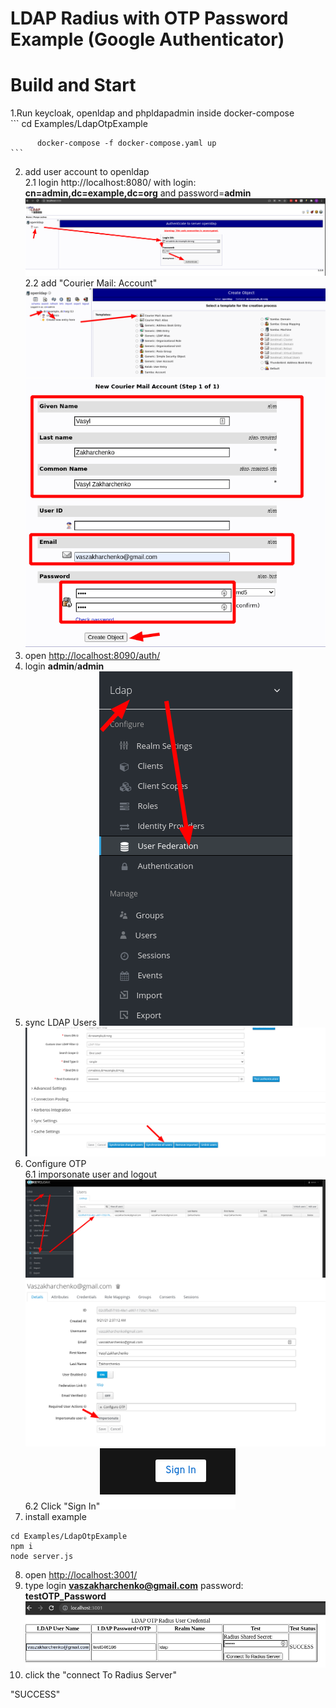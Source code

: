 # LDAP Radius with OTP Password Example (Google Authenticator)

# Build and Start
1.Run keycloak, openldap and phpldapadmin inside docker-compose  
    ```
          cd Examples/LdapOtpExample
          
          docker-compose -f docker-compose.yaml up
    ```  
2. add user account to openldap  
    2.1 login http://localhost:8080/ with login: **cn=admin,dc=example,dc=org** and password=**admin** ![ldap1](../../docs/ldap1.png)  
    2.2 add "Courier Mail: Account" ![ldap2](../../docs/ldap2.png) ![ldap2](../../docs/ldap3.png)  
3. open [http://localhost:8090/auth/](http://localhost:8090/auth/)  
4. login **admin**/**admin**  
5. sync LDAP Users ![ldap4](../../docs/ldap4.png) ![ldap5](../../docs/ldap5.png)  
6. Configure OTP  
 6.1 imporsonate user and logout ![ldap6](../../docs/ldap6.png)  ![ldap7](../../docs/ldap7.png)  
 6.2 Click "Sign In"![ldap8](../../docs/ldap8.png)  
7. install example  
```
cd Examples/LdapOtpExample
npm i
node server.js
```
8. open [http://localhost:3001/](http://localhost:3001/)  
9. type login **vaszakharchenko@gmail.com** password: **testOTP_Password** ![ldap9](../../docs/ldap9.png)  
9. click the "connect To Radius Server"  
  
"SUCCESS"



